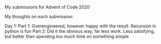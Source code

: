 My submissions for Advent of Code 2020

My thoughts on each submission:

Day 1:
Part 1: Overengineered, however happy with the result. Recursion in python is fun
Part 2: Did it the obvious way, far less work. Less satisfying, but better than spending too much time on something simple
